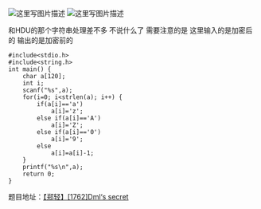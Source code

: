 ![这里写图片描述](http://img.blog.csdn.net/20151221223327759)
![这里写图片描述](http://img.blog.csdn.net/20151221223334332)

和HDU的那个字符串处理差不多
不说什么了
需要注意的是
这里输入的是加密后的
输出的是加密前的

```
#include<stdio.h>
#include<string.h>
int main() {
	char a[120];
	int i;
	scanf("%s",a);
	for(i=0; i<strlen(a); i++) {
		if(a[i]=='a')
			a[i]='z';
		else if(a[i]=='A')
			a[i]='Z';
		else if(a[i]=='0')
			a[i]='9';
		else
			a[i]=a[i]-1;
	}
	printf("%s\n",a);
	return 0;
}

```

题目地址：[【郑轻】[1762]Dml‘s secret](http://acm.zzuli.edu.cn/problem.php?id=1762)